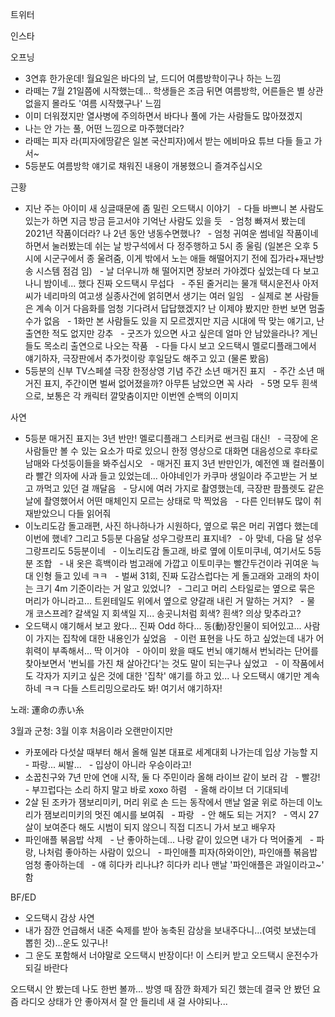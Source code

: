 


트위터





인스타

오프닝
- 3연휴 한가운데! 월요일은 바다의 날, 드디어 여름방학이구나 하는 느낌
- 라떼는 7월 21일쯤에 시작했는데... 학생들은 조금 뒤면 여름방학, 어른들은 별 상관 없을지 몰라도 '여름 시작했구나' 느낌
- 이미 더워졌지만 열사병에 주의하면서 바다나 풀에 가는 사람들도 많아졌겠지
- 나는 안 가는 풀, 어떤 느낌으로 마주했더라? 
- 라떼는 피자 라(피자에땅같은 일본 국산피자)에서 받는 에비마요 튜브 다들 들고 가서~ 
- 5등분도 여름방학 얘기로 채워진 내용이 개봉했으니 즐겨주십시오

근황
- 지난 주는 아이미 새 싱글때문에 좀 밀린 오드택시 이야기
  - 다들 바쁘니 본 사람도 있는가 하면 지금 방금 듣고서야 기억난 사람도 있을 듯
  - 엄청 빠져서 봤는데 2021년 작품이더라? 나 2년 동안 냉동수면했나?
  - 엄청 귀여운 썸네일 작품이네 하면서 눌러봤는데 쉬는 날 방구석에서 다 정주행하고 5시 종 울림
(일본은 오후 5시에 시군구에서 종 울려줌, 이게 밖에서 노는 애들 해떨어지기 전에 집가라+재난방송 시스템 점검 임)
  - 날 더우니까 해 떨어지면 장보러 가야겠다 싶었는데 다 보고 나니 밤이네... 했다 진짜 오드택시 무섭다
  - 주된 줄거리는 물개 택시운전사 아저씨가 네리마의 여고생 실종사건에 얽히면서 생기는 여러 일임
  - 실제로 본 사람들은 계속 이거 다음화를 엄청 기다려서 답답했겠지? 난 이제야 봤지만 한번 보면 멈출 수가 없음
  - 1화만 본 사람들도 있을 지 모르겠지만 지금 시대에 딱 맞는 얘기고, 난 출연한 적도 없지만 강추
  - 굿즈가 있으면 사고 싶은데 얼마 안 남았을라나? 게닌들도 목소리 출연으로 나오는 작품
  - 다들 다시 보고 오드택시 멜로디플래그에서 얘기하자, 극장판에서 추가컷이랑 후일담도 해주고 있고 (물론 봤음)
- 5등분의 신부 TV스페셜 극장 한정상영 기념 주간 소년 매거진 표지
  - 주간 소년 매거진 표지, 주간이면 벌써 없어졌을까? 아무튼 남았으면 꼭 사라
  - 5명 모두 흰색으로, 보통은 각 캐릭터 깔맞춤이지만 이번엔 순백의 이미지

사연
- 5등분 매거진 표지는 3년 반만! 멜로디플래그 스티커로 썬크림 대신!
  - 극장에 온 사람들만 볼 수 있는 요소가 따로 있으니 한정 영상으로 대화면 대음성으로 후타로 남매와 다섯둥이들을 봐주십시오
  - 매거진 표지 3년 반만인가, 예전엔 꽤 컬러풀이라 빨간 의자에 사과 들고 있었는데... 아야네인가 카쿠마 생일이라 주고받는 거 보고 까먹고 있던 걸 깨달음
  - 당시에 여러 가지로 촬영했는데, 극장판 팜플렛도 같은 날에 촬영했어서 어떤 매체인지 모르는 상태로 막 찍었음
  - 다른 인터뷰도 많이 취재받았으니 다들 읽어줘
- 이노리도감 돌고래편, 사진 하나하나가 시원하다, 옆으로 묶은 머리 귀엽다 했는데 이번에 했네? 그리고 5등분 다음달 성우그랑프리 표지네?
  - 아 맞네, 다음 달 성우그랑프리도 5등분이네
  - 이노리도감 돌고래, 바로 옆에 이토미쿠네, 여기서도 5등분 조합
  - 내 옷은 흑백이라 범고래에 가깝고 이토미쿠는 빨간두건이라 귀여운 늑대 인형 들고 있네 ㅋㅋ
  - 벌써 31회, 진짜 도감스럽다는 게 돌고래와 고래의 차이는 크기 4m 기준이라는 거 알고 있었니?
  - 그리고 머리 스타일로는 옆으로 묶은 머리가 아니라고... 트윈테일도 위에서 옆으로 양갈래 내린 거 말하는 거지?
  - 물개 코스프레? 갈색일 지 회색일 지... 송곳니처럼 회색? 흰색? 의상 맞추라고?
- 오드택시 얘기해서 보고 왔다... 진짜 Odd 하다... 동(動)장인물이 되어있고... 사람이 가지는 집착에 대한 내용인가 싶었음
  - 이런 표현을 나도 하고 싶었는데 내가 어휘력이 부족해서... 딱 이거야
  - 아이미 왔을 때도 번뇌 얘기해서 번뇌라는 단어를 찾아보면서 '번뇌를 가진 채 살아간다'는 것도 말이 되는구나 싶었고
  - 이 작품에서도 각자가 지키고 싶은 것에 대한 '집착' 얘기를 하고 있... 나 오드택시 얘기만 계속 하네 ㅋㅋ 다들 스트리밍으로라도 봐! 여기서 얘기하자!

노래: 運命の赤い糸

3월과 군청: 3월 이후 처음이라 오랜만이지만
- 카포에라 다섯살 때부터 해서 올해 일본 대표로 세계대회 나가는데 입상 가능할 지
  - 파랑... 씨발...
  - 입상이 아니라 우승이라고!
- 소꿉친구와 7년 만에 연애 시작, 둘 다 주민이라 올해 라이브 같이 보러 감
  - 빨강!
  - 부끄럽다는 소리 하지 말고 바로 xoxo 하렴
  - 올해 라이브 더 기대되네
- 2살 된 조카가 잼보리미키, 머리 위로 손 드는 동작에서 맨날 얼굴 위로 하는데 이노리가 잼보리미키의 멋진 예시를 보여줘
  - 파랑
  - 안 해도 되는 거지?
  - 역시 27살이 보여준다 해도 시범이 되지 않으니 직접 디즈니 가서 보고 배우자
- 파인애플 볶음밥 삭제
  - 난 좋아하는데... 나랑 같이 있으면 내가 다 먹어줄게
  - 파랑, 나처럼 좋아하는 사람이 있으니
  - 파인애플 피자(하와이안), 파인애플 볶음밥 엄청 좋아하는데
  - 얘 히다카 리나냐? 히다카 리나 맨날 '파인애플은 과일이라고~' 함

BF/ED
- 오드택시 감상 사연
- 내가 잠깐 언급해서 내준 숙제를 받아 농축된 감상을 보내주다니...(여럿 보냈는데 뽑힌 것)...운도 있구나!
- 그 운도 포함해서 너야말로 오드택시 반장이다! 이 스티커 받고 오드택시 운전수가 되길 바란다

오드택시 안 봤는데 나도 한번 볼까... 방영 때 잠깐 화제가 되긴 했는데 결국 안 봤던
요즘 라디오 상태가 안 좋아져서 잘 안 들리네 새 걸 사야되나...
